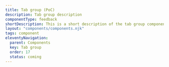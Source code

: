 ```yaml
---
title: Tab group (PoC)
description: Tab group description
componentType: feedback
shortDescription: This is a short description of the tab group component
layout: "components/components.njk"
tags: component
eleventyNavigation:
  parent: Components
  key: Tab group
  order: 17
  status: coming
---
```


